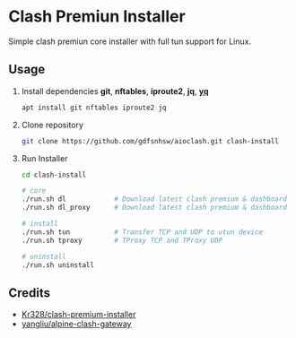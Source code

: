 # Clash Premiun Installer

Simple clash premiun core installer with full tun support for Linux.

## Usage

1. Install dependencies **git**, **nftables**, **iproute2**, **jq**, [**yq**](https://github.com/mikefarah/yq/ "https://github.com/mikefarah/yq/")

   ```bash
   apt install git nftables iproute2 jq
   ```

2. Clone repository

   ```bash
   git clone https://github.com/gdfsnhsw/aioclash.git clash-install
   ```

3. Run Installer

   ```bash
   cd clash-install

   # core
   ./run.sh dl            # Download latest clash premium & dashboard
   ./run.sh dl_proxy      # Download latest clash premium & dashboard with proxy

   # install
   ./run.sh tun           # Transfer TCP and UDP to utun device
   ./run.sh tproxy        # TProxy TCP and TProxy UDP

   # uninstall
   ./run.sh uninstall
   ```

## Credits

* [Kr328/clash-premium-installer](https://github.com/Kr328/clash-premium-installer)
* [yangliu/alpine-clash-gateway](https://github.com/yangliu/alpine-clash-gateway)
